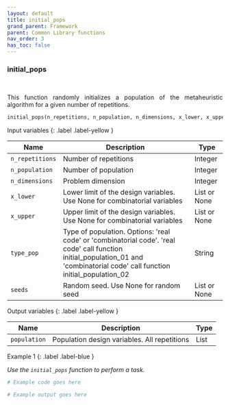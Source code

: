 ```yaml
---
layout: default
title: initial_pops
grand_parent: Framework
parent: Common Library functions
nav_order: 3
has_toc: false
---
```


<h3>initial_pops</h3>

<br>

<p align = "justify">
    This function randomly initializes a population of the metaheuristic algorithm for a given number of repetitions.
</p>

```python
initial_pops(n_repetitions, n_population, n_dimensions, x_lower, x_upper, type_pop, seeds)
```

Input variables
{: .label .label-yellow }

<table style = "width:100%">
    <thead>
      <tr>
        <th>Name</th>
        <th>Description</th>
        <th>Type</th>
      </tr>
    </thead>
    <tr>
        <td><code>n_repetitions</code></td>
        <td>Number of repetitions</td>
        <td>Integer</td>
    </tr>
    <tr>
        <td><code>n_population</code></td>
        <td>Number of population</td>
        <td>Integer</td>
    </tr>
    <tr>
        <td><code>n_dimensions</code></td>
        <td>Problem dimension</td>
        <td>Integer</td>
    </tr>
    <tr>
        <td><code>x_lower</code></td>
        <td>Lower limit of the design variables. Use None for combinatorial variables</td>
        <td>List or None</td>
    </tr>
    <tr>
        <td><code>x_upper</code></td>
        <td>Upper limit of the design variables. Use None for combinatorial variables</td>
        <td>List or None</td>
    </tr>
    <tr>
        <td><code>type_pop</code></td>
        <td>Type of population. Options: 'real code' or 'combinatorial code'. 'real code' call function initial_population_01 and 'combinatorial code' call function initial_population_02</td>
        <td>String</td>
    </tr>
    <tr>
        <td><code>seeds</code></td>
        <td>Random seed. Use None for random seed</td>
        <td>List or None</td>
    </tr>
</table>

Output variables
{: .label .label-yellow }

<table style = "width:100%">
    <thead>
      <tr>
        <th>Name</th>
        <th>Description</th>
        <th>Type</th>
      </tr>
    </thead>
    <tr>
        <td><code>population</code></td>
        <td>Population design variables. All repetitions</td>
        <td>List</td>
    </tr>
</table>

Example 1
{: .label .label-blue }

<p align = "justify">
    <i>
        Use the <code>initial_pops</code> function to perform a task.
    </i>
</p>

```python
# Example code goes here
```

```bash
# Example output goes here
```

